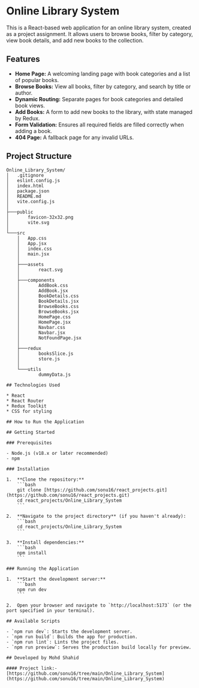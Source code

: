 # Online Library System

This is a React-based web application for an online library system, created as a project assignment. It allows users to browse books, filter by category, view book details, and add new books to the collection.

## Features

* **Home Page:** A welcoming landing page with book categories and a list of popular books.
* **Browse Books:** View all books, filter by category, and search by title or author.
* **Dynamic Routing:** Separate pages for book categories and detailed book views.
* **Add Books:** A form to add new books to the library, with state managed by Redux.
* **Form Validation:** Ensures all required fields are filled correctly when adding a book.
* **404 Page:** A fallback page for any invalid URLs.

## Project Structure

```
Online_Library_System/
│   .gitignore
│   eslint.config.js
│   index.html
│   package.json
│   README.md
│   vite.config.js
│
├───public
│       favicon-32x32.png
│       vite.svg
│
└───src
    │   App.css
    │   App.jsx
    │   index.css
    │   main.jsx
    │
    ├───assets
    │       react.svg
    │
    ├───components
    │       AddBook.css
    │       AddBook.jsx
    │       BookDetails.css
    │       BookDetails.jsx
    │       BrowseBooks.css
    │       BrowseBooks.jsx
    │       HomePage.css
    │       HomePage.jsx
    │       Navbar.css
    │       Navbar.jsx
    │       NotFoundPage.jsx
    │
    ├───redux
    │       booksSlice.js
    │       store.js
    │
    └───utils
            dummyData.js

## Technologies Used

* React
* React Router
* Redux Toolkit
* CSS for styling

## How to Run the Application

## Getting Started

### Prerequisites

- Node.js (v18.x or later recommended)
- npm

### Installation

1.  **Clone the repository:**
    ```bash
    git clone [https://github.com/sonu16/react_projects.git](https://github.com/sonu16/react_projects.git)
    cd react_projects/Online_Library_System
    ```

2.  **Navigate to the project directory** (if you haven't already):
    ```bash
    cd react_projects/Online_Library_System
    ```

3.  **Install dependencies:**
    ```bash
    npm install
    ```

### Running the Application

1.  **Start the development server:**
    ```bash
    npm run dev
    ```

2.  Open your browser and navigate to `http://localhost:5173` (or the port specified in your terminal).

## Available Scripts

- `npm run dev`: Starts the development server.
- `npm run build`: Builds the app for production.
- `npm run lint`: Lints the project files.
- `npm run preview`: Serves the production build locally for preview.

## Developed by Mohd Shahid

#### Project link:- [https://github.com/sonu16/tree/main/Online_Library_System](https://github.com/sonu16/tree/main/Online_Library_System)
